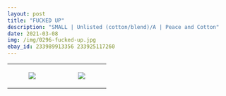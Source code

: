```yaml
---
layout: post
title: "FUCKED UP"
description: "SMALL | Unlisted (cotton/blend)/A | Peace and Cotton"
date: 2021-03-08
img: /img/0296-fucked-up.jpg
ebay_id: 233989913356 233925117260
---
```




<table style="width:100%;"><tr><td style="vertical-align:top;">
      <figure class="tmblr-full" data-orig-height="2048" data-orig-width="1365" data-orig-src="https://concertshirts.netlify.app/shirts/0296/0296-01.jpg"><img src="https://64.media.tumblr.com/1baefb7acd31c2623551486a6b0ca8bd/a3d3c96ec3eb835f-9a/s540x810/a3b1b63b57956f7619c4b0287518cdfd0c8a92a1.jpg" data-orig-height="2048" data-orig-width="1365" data-orig-src="https://concertshirts.netlify.app/shirts/0296/0296-01.jpg"/></figure></td>
    <td style="vertical-align:top;">
      <figure class="tmblr-full" data-orig-height="2048" data-orig-width="1365" data-orig-src="https://concertshirts.netlify.app/shirts/0296/0296-02.jpg"><img src="https://64.media.tumblr.com/6c565027ef628f8003bffab2db6b976f/a3d3c96ec3eb835f-f3/s540x810/43468bb44fb96f249832a48f2c509a54336f5155.jpg" data-orig-height="2048" data-orig-width="1365" data-orig-src="https://concertshirts.netlify.app/shirts/0296/0296-02.jpg"/></figure></td>
  </tr></table>
